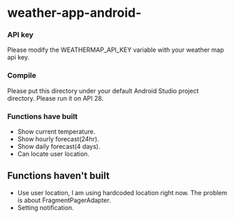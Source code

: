 # weather-app-android-

### API key
Please modify the WEATHERMAP_API_KEY variable with your weather map api key.

### Compile
Please put this directory under your default Android Studio project directory.
Please run it on API 28.

### Functions have built
- Show current temperature.
- Show hourly forecast(24hr).
- Show daily forecast(4 days).
- Can locate user location.

## Functions haven't built
- Use user location, I am using hardcoded location right now. The problem is about FragmentPagerAdapter.
- Setting notification.
